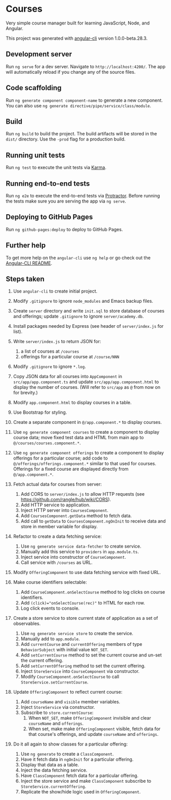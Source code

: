 # Courses

Very simple course manager built for learning JavaScript, Node, and Angular.

This project was generated with
[angular-cli](https://github.com/angular/angular-cli) version
1.0.0-beta.28.3.

## Development server

Run `ng serve` for a dev server. Navigate to
`http://localhost:4200/`. The app will automatically reload if you
change any of the source files.

## Code scaffolding

Run `ng generate component component-name` to generate a new
component. You can also use `ng generate
directive/pipe/service/class/module`.

## Build

Run `ng build` to build the project. The build artifacts will be
stored in the `dist/` directory. Use the `-prod` flag for a production
build.

## Running unit tests

Run `ng test` to execute the unit tests via
[Karma](https://karma-runner.github.io).

## Running end-to-end tests

Run `ng e2e` to execute the end-to-end tests via
[Protractor](http://www.protractortest.org/).  Before running the
tests make sure you are serving the app via `ng serve`.

## Deploying to GitHub Pages

Run `ng github-pages:deploy` to deploy to GitHub Pages.

## Further help

To get more help on the `angular-cli` use `ng help` or go check out
the [Angular-CLI
README](https://github.com/angular/angular-cli/blob/master/README.md).

## Steps taken

1.  Use `angular-cli` to create initial project.

1.  Modify `.gitignore` to ignore `node_modules` and Emacs backup
    files.

1.  Create `server` directory and write `init.sql` to store database
    of courses and offerings; update `.gitignore` to ignore
    `server/academy.db`.

1.  Install packages needed by Express (see header of
    `server/index.js` for list).

1.  Write `server/index.js` to return JSON for:
    1.  a list of courses at `/courses`
    1.  offerings for a particular course at `/course/NNN`

1.  Modify `.gitignore` to ignore `*.log`.

1.  Copy JSON data for all courses into `AppComponent` in
    `src/app/app.component.ts` and update `src/app/app.component.html`
    to display the number of courses.  (Will refer to `src/app` as `@`
    from now on for brevity.)

1.  Modify `app.component.html` to display courses in a table.

1.  Use Bootstrap for styling.

1.  Create a separate component in `@/app.component.*` to display
    courses.

1.  Use `ng generate component courses` to create a component to
    display course data; move fixed test data and HTML from main app
    to `@/courses/courses.component.*`.

1.  Use `ng generate component offerings` to create a component to
    display offerings for a particular course; add code to
    `@/offerings/offerings.component.*` similar to that used for
    courses.  Offerings for a fixed course are displayed directly
    from `@/app.component.*`.

1.  Fetch actual data for courses from server:
    1.  Add CORS to `server/index.js` to allow HTTP requests
        (see <https://github.com/rangle/hub/wiki/CORS>).
    1.  Add HTTP service to application.
    1.  Inject HTTP server into `CoursesComponent`.
    1.  Add `CoursesComponent.getData` method to fetch data.
    1.  Add call to `getData` to `CoursesComponent.ngOnInit`
        to receive data and store in member variable for display.

1.  Refactor to create a data fetching service:
    1.  Use `ng generate service data-fetcher` to create service.
    1.  Manually add this service to `providers` in `app.module.ts`.
    1.  Inject service into constructor of `CourseComponent`.
    1.  Call service with `/courses` as URL.

1.  Modify `OfferingComponent` to use data fetching service with fixed
    URL.

1.  Make course identifiers selectable:
    1.  Add `CourseComponent.onSelectCourse` method to log clicks on
        course identifiers.
    1.  Add `(click)="onSelectCourse(rec)"` to HTML for each row.
    1.  Log click events to console.

1.  Create a store service to store current state of application as a
    set of observables.
    1.  Use `ng generate service store` to create the service.
    1.  Manually add to `app.module`.
    1.  Add `currentCourse` and `currentOffering` members of type
        `BehaviorSubject` with initial value `NOT_SET`.
    1.  Add `setCurrentCourse` method to set the current course
        and un-set the current offering.
    1.  Add `setCurrentOffering` method to set the current offering.
    1.  Inject `StoreService` into `CourseComponent` via constructor.
    1.  Modify `CourseComponent.onSelectCourse` to call
        `StoreService.setCurrentCourse`.

1.  Update `OfferingComponent` to reflect current course:
    1.  Add `courseName` and `visible` member variables.
    1.  Inject `StoreService` via constructor.
    1.  Subscribe to `store.currentCourse`:
        1.  When `NOT_SET`, make `OfferingComponent` invisible and
            clear `courseName` and `offerings`.
        1.  When set, make make `OfferingComponent` visible, fetch
            data for that course's offerings, and update `courseName`
            and `offerings`.

1.  Do it all again to show classes for a particular offering:
    1.  Use `ng generate` to create a `ClassComponent`.
    1.  Have it fetch data in `ngOnInit` for a particular offering.
    1.  Display that data as a table.
    1.  Inject the data fetching service.
    1.  Have `ClassComponent` fetch data for a particular offering.
    1.  Inject the store service and make `ClassComponent` subscribe
        to `StoreService.currentOffering`.
    1.  Replicate the show/hide logic used in `OfferingComponent`.
